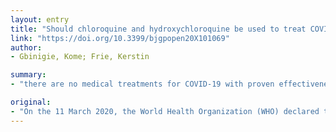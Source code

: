```yaml
---
layout: entry
title: "Should chloroquine and hydroxychloroquine be used to treat COVID-19? A rapid review"
link: "https://doi.org/10.3399/bjgpopen20X101069"
author:
- Gbinigie, Kome; Frie, Kerstin

summary:
- "there are no medical treatments for COVID-19 with proven effectiveness. There is limited evidence of in vitro activity of CQ/HCQ against SARS-CoV-2. No medium or long-term follow-up data is available. High quality, adequately powered randomised clinical trials in primary and secondary care settings are urgently required to guide policymakers and clinicians. Currently, there is insufficient evidence to determine whether CQ and HCQ are safe and effective treatments."

original:
- "On the 11 March 2020, the World Health Organization (WHO) declared that COVID-19 was a pandemic. To date, there are no medical treatments for COVID-19 with proven effectiveness. Novel treatments and/or vaccines will take time to be developed and distributed to patients. In light of this, there has been growing interest in the use of existing medications, such as chloroquine (CQ) and hydroxychloroquine (HCQ), as potential treatments of this disease. AIM: To establish the current evidence for the effectiveness of CQ and HCQ in treating COVID-19. DESIGN & SETTING: A rapid review of the literature was conducted. METHOD: Electronic searches in PubMed and Google Scholar were conducted on 21 March 2020. A further search was conducted in Google for relevant literature on 28 March 2020. RESULTS: There is limited evidence of in vitro activity of CQ/HCQ against SARS-CoV-2. A number of in vivo clinical trials are underway. The empirical data available from two of these trials reveal conflicting results. Both trials are characterised by small numbers of participants (n = 30 and n = 36) and suffer methodological limitations. No medium or long-term follow-up data is available. CONCLUSION: At present, there is insufficient evidence to determine whether CQ/HCQ are safe and effective treatments for COVID-19. High quality, adequately powered randomised clinical trials in primary and secondary care settings are urgently required to guide policymakers and clinicians. These studies should report medium- and long-term follow-up results, and safety data."
---
```


